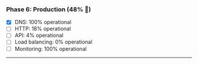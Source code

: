 ### Phase 6: Production (48% 🔴)

- [x] DNS: 100% operational
- [ ] HTTP: 18% operational
- [ ] API: 4% operational
- [ ] Load balancing: 0% operational
- [ ] Monitoring: 100% operational

---
